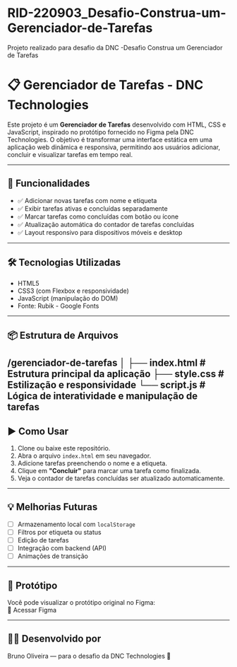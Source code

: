 # RID-220903_Desafio-Construa-um-Gerenciador-de-Tarefas
Projeto realizado para desafio da DNC -Desafio Construa um Gerenciador de Tarefas

# 📋 Gerenciador de Tarefas - DNC Technologies

Este projeto é um **Gerenciador de Tarefas** desenvolvido com HTML, CSS e JavaScript, inspirado no protótipo fornecido no Figma pela DNC Technologies. O objetivo é transformar uma interface estática em uma aplicação web dinâmica e responsiva, permitindo aos usuários adicionar, concluir e visualizar tarefas em tempo real.

---

## 🚀 Funcionalidades

- ✅ Adicionar novas tarefas com nome e etiqueta
- ✅ Exibir tarefas ativas e concluídas separadamente
- ✅ Marcar tarefas como concluídas com botão ou ícone
- ✅ Atualização automática do contador de tarefas concluídas
- ✅ Layout responsivo para dispositivos móveis e desktop

---

## 🛠️ Tecnologias Utilizadas

- HTML5
- CSS3 (com Flexbox e responsividade)
- JavaScript (manipulação do DOM)
- Fonte: Rubik - Google Fonts

---

## 📦 Estrutura de Arquivos

/gerenciador-de-tarefas │ ├── index.html # Estrutura principal da aplicação ├── style.css # Estilização e responsividade └── script.js # Lógica de interatividade e manipulação de tarefas
---

## ▶️ Como Usar

1. Clone ou baixe este repositório.
2. Abra o arquivo `index.html` em seu navegador.
3. Adicione tarefas preenchendo o nome e a etiqueta.
4. Clique em **"Concluir"** para marcar uma tarefa como finalizada.
5. Veja o contador de tarefas concluídas ser atualizado automaticamente.

---

## 💡 Melhorias Futuras

- [ ] Armazenamento local com `localStorage`
- [ ] Filtros por etiqueta ou status
- [ ] Edição de tarefas
- [ ] Integração com backend (API)
- [ ] Animações de transição

---

## 📌 Protótipo

Você pode visualizar o protótipo original no Figma:  
🔗 Acessar Figma

---

## 👨‍💻 Desenvolvido por

Bruno Oliveira — para o desafio da DNC Technologies 🚀